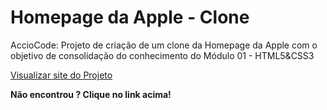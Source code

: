 # Homepage da Apple - Clone
AccioCode: Projeto de criação de um clone da Homepage da Apple com o objetivo de consolidação do conhecimento do Módulo 01 - HTML5&amp;CSS3

[Visualizar site do Projeto](https://phpablo.github.io/clone-homepage-apple/)

**Não encontrou ? Clique no link acima!**
